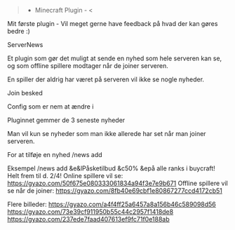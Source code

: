  > - Minecraft Plugin - < 

Mit første plugin - Vil meget gerne have feedback på hvad der kan gøres bedre :)

ServerNews

Et plugin som gør det muligt at sende en nyhed som hele serveren kan se, og som offline spillere modtager når de joiner serveren.

En spiller der aldrig har været på serveren vil ikke se nogle nyheder.

Join besked

Config som er nem at ændre i

Pluginnet gemmer de 3 seneste nyheder

Man vil kun se nyheder som man ikke allerede har set når man joiner serveren.

For at tilføje en nyhed /news add

Eksempel
/news add &e&lPåsketilbud &c50% &epå alle ranks i buycraft! Helt frem til d. 2/4!
Online spillere vil se:
https://gyazo.com/50f675e080333061834a94f3e7e9b671
Offline spillere vil se når de joiner:
https://gyazo.com/8fb40e69cbf1e80867277ccd4172cb51

Flere billeder:
https://gyazo.com/a4f4ff25a6457a8a156b46c589098d56
https://gyazo.com/73e39cf911950b55c44c2957f1418de8
https://gyazo.com/237ede7faad407613ef9fc71f0e188ab
